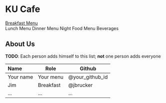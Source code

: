 # KU Cafe

[Breakfast Menu](Menu#breakfast-menu)    
Lunch Menu
Dinner Menu
Night Food Menu
Beverages

## About Us

**TODO**: Each person adds himself to this list; **not** one person adds everyone

| Name      | Role      | Github   |
|:----------|-----------|----------|
| Your name | Your menu | @your_github_id |
| Jim       | Breakfast | @jbrucker |
| ...       | ...       | ...      |
